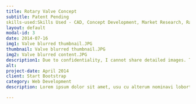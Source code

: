 ```yaml
---
title: Rotary Valve Concept
subtitle: Patent Pending
skills-used:Skills Used - CAD, Concept Development, Market Research, Rapid Prototyping, CFD
layout: default
modal-id: 3
date: 2014-07-16
img1: Valve blurred thumbnail.JPG
thumbnail: Valve blurred thumbnail.JPG
img2: Valve blurred content.JPG
description1: Due to confidentiality, I cannot share detailed images. This is a project that I have been working on at my job. It is a valve that my team and I are developing to improve the thermal managment systems of battery electric commercial vehicles. In our market research, we found that many of the common problems with existing systems is that the components available on the market are often inadequate and only rated for passenger car applications. Additionally, there are only a handful of valve configurations available, mostly in 2 and 3-way varieties. One of the ways that OEMs are increasing system efficiency is through multi-mode thermal managment systems. Specific modes are used for specific operating conditions to maximize the efficiancy. These different modes can be achieved by routing coolant throughout diffferent circuits in the system to more effectively utilize available heat energy. As thermal managment systems become more complex to squeeze more efficiency out of the vehicle, the valving becomes more complex with it. A system might end up with upwards of 6 valves and the hoses and electrical connections that come with it. This is not only expensive but space consuming. We are working to develop a valve amnifold solution that is capable of wraping all that system complexity in a single package. The design is modular and can accomodate for up to 6 coolant ports with many configurations available. It is a motor-controled actuation that will be CAN enabled. We plan to design provisions for pressure and temperature sensors at each port that will communicate back to the vehicle over the CAN bus as well, giving optimal system information.
alt: 
project-date: April 2014
client: Start Bootstrap
category: Web Development
description: Lorem ipsum dolor sit amet, usu cu alterum nominavi lobortis. At duo novum diceret. Tantas apeirian vix et, usu sanctus postulant inciderint ut, populo diceret necessitatibus in vim. Cu eum dicam feugiat noluisse.

---
```


